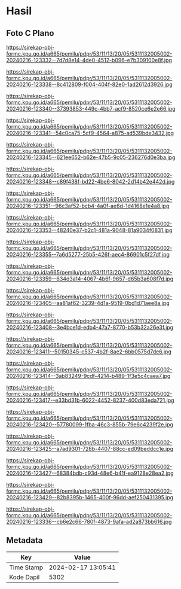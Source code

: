 # Hasil

## Foto C Plano

https://sirekap-obj-formc.kpu.go.id/a665/pemilu/pdpr/53/11/13/20/05/5311132005002-20240216-123332--7d7d8e14-4de0-4512-b096-e7b309100e8f.jpg

https://sirekap-obj-formc.kpu.go.id/a665/pemilu/pdpr/53/11/13/20/05/5311132005002-20240216-123338--8c412809-f004-404f-82e0-1ad2612d3926.jpg

https://sirekap-obj-formc.kpu.go.id/a665/pemilu/pdpr/53/11/13/20/05/5311132005002-20240216-123340--37393853-449c-4bb7-acf9-8520ce6e2e66.jpg

https://sirekap-obj-formc.kpu.go.id/a665/pemilu/pdpr/53/11/13/20/05/5311132005002-20240216-123341--54c0ca75-5cf9-4564-a875-ad539bde3432.jpg

https://sirekap-obj-formc.kpu.go.id/a665/pemilu/pdpr/53/11/13/20/05/5311132005002-20240216-123345--621ee652-b62e-47b5-9c05-236276d0e3ba.jpg

https://sirekap-obj-formc.kpu.go.id/a665/pemilu/pdpr/53/11/13/20/05/5311132005002-20240216-123348--c89f438f-bd22-4be6-8042-2d14b42e442d.jpg

https://sirekap-obj-formc.kpu.go.id/a665/pemilu/pdpr/53/11/13/20/05/5311132005002-20240216-123351--96c3af52-bcb4-4a0f-ae6d-1d4168e1e4a8.jpg

https://sirekap-obj-formc.kpu.go.id/a665/pemilu/pdpr/53/11/13/20/05/5311132005002-20240216-123353--48240e37-b2c1-481a-9048-81a9034f0831.jpg

https://sirekap-obj-formc.kpu.go.id/a665/pemilu/pdpr/53/11/13/20/05/5311132005002-20240216-123355--7a6d5277-25b5-426f-aec4-86901c5f27df.jpg

https://sirekap-obj-formc.kpu.go.id/a665/pemilu/pdpr/53/11/13/20/05/5311132005002-20240216-123359--634d3a14-4067-4b6f-9657-d65b3a608f7d.jpg

https://sirekap-obj-formc.kpu.go.id/a665/pemilu/pdpr/53/11/13/20/05/5311132005002-20240216-123405--aa81af62-3239-4d1a-9519-0bd1d71aee8a.jpg

https://sirekap-obj-formc.kpu.go.id/a665/pemilu/pdpr/53/11/13/20/05/5311132005002-20240216-123408--3e4bce1d-edb4-47a7-8770-b53b32a26e3f.jpg

https://sirekap-obj-formc.kpu.go.id/a665/pemilu/pdpr/53/11/13/20/05/5311132005002-20240216-123411--50150345-c537-4b2f-8ae2-6bb0575d7de6.jpg

https://sirekap-obj-formc.kpu.go.id/a665/pemilu/pdpr/53/11/13/20/05/5311132005002-20240216-123414--3ab83249-9cdf-4214-b489-1f3e5c4caea7.jpg

https://sirekap-obj-formc.kpu.go.id/a665/pemilu/pdpr/53/11/13/20/05/5311132005002-20240216-123417--e33bd31b-6022-4452-8237-400d83eda721.jpg

https://sirekap-obj-formc.kpu.go.id/a665/pemilu/pdpr/53/11/13/20/05/5311132005002-20240216-123420--57780099-1fba-46c3-855b-79e6c4239f2e.jpg

https://sirekap-obj-formc.kpu.go.id/a665/pemilu/pdpr/53/11/13/20/05/5311132005002-20240216-123425--a7ad9301-728b-4407-88cc-ed09beddcc1e.jpg

https://sirekap-obj-formc.kpu.go.id/a665/pemilu/pdpr/53/11/13/20/05/5311132005002-20240216-123427--68384bdb-c93d-48e6-b41f-ea9128e28ea2.jpg

https://sirekap-obj-formc.kpu.go.id/a665/pemilu/pdpr/53/11/13/20/05/5311132005002-20240216-123429--82b8395b-1465-400f-96dd-aef250431395.jpg

https://sirekap-obj-formc.kpu.go.id/a665/pemilu/pdpr/53/11/13/20/05/5311132005002-20240216-123336--cb6e2c66-780f-4873-9afa-ad2a873bb616.jpg


## Metadata

| Key        | Value               |
| ---------- | ------------------- |
| Time Stamp | 2024-02-17 13:05:41 |
| Kode Dapil | 5302                |



